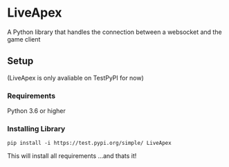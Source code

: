 # LiveApex 
A Python library that handles the connection between a websocket and the game client


## Setup
(LiveApex is only avaliable on TestPyPI for now)

### Requirements
Python 3.6 or higher

### Installing Library
```pip install -i https://test.pypi.org/simple/ LiveApex```

This will install all requirements
...and thats it!
